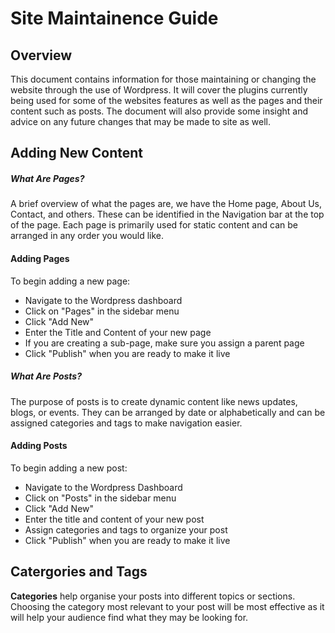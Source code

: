# Site Maintainence Guide
## Overview
This document contains information for those maintaining or changing the website through the use of Wordpress. It will cover the plugins currently being used for some of the websites features as well as the pages 
and their content such as posts. The document will also provide some insight and advice on any future changes that may be made to site as well.

## Adding New Content
##### What Are Pages?
A brief overview of what the pages are, we have the Home page, About Us, Contact, and others. These can be identified in the Navigation bar at the top of the page. Each page is primarily used for static content and
can be arranged in any order you would like.

#### Adding Pages
To begin adding a new page:
* Navigate to the Wordpress dashboard
* Click on "Pages" in the sidebar menu
* Click "Add New"
* Enter the Title and Content of your new page
* If you are creating a sub-page, make sure you assign a parent page
* Click "Publish" when you are ready to make it live

##### What Are Posts?
The purpose of posts is to create dynamic content like news updates, blogs, or events. They can be arranged by date or alphabetically and can be assigned categories and tags to make navigation easier.

#### Adding Posts
To begin adding a new post:
* Navigate to the Wordpress Dashboard
* Click on "Posts" in the sidebar menu
* Click "Add New"
* Enter the title and content of your new post
* Assign categories and tags to organize your post
* Click "Publish" when you are ready to make it live

## Catergories and Tags
**Categories** help organise your posts into different topics or sections. Choosing the category most relevant to your post will be most effective as it will help your audience find what they may be looking for.


